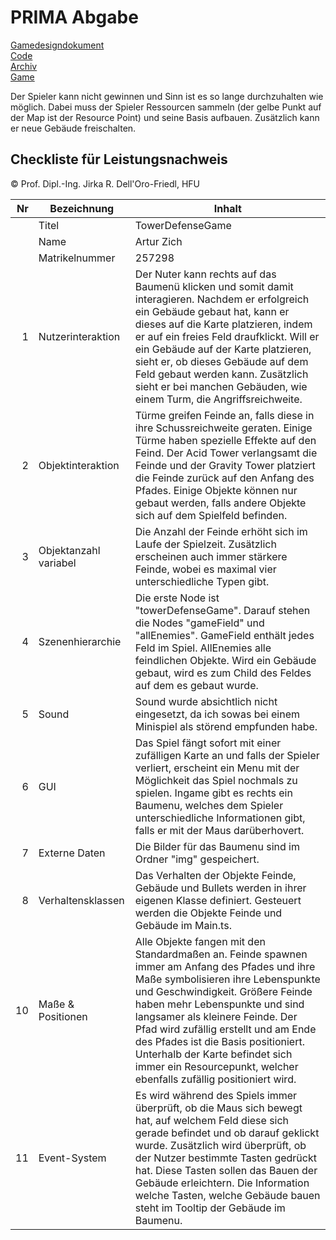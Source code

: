 # PRIMA Abgabe

[Gamedesigndokument](https://github.com/ar134/PRIMA/blob/master/TowerDefenseGame/Gamedesigndocument.pdf)<br />
[Code](https://github.com/ar134/PRIMA/tree/master/TowerDefenseGame)<br />
[Archiv](https://github.com/ar134/PRIMA/blob/master/TowerDefenseGame/PRIMA_Artur_Zich_Abgabe.zip)<br />
[Game](https://rawcdn.githack.com/ar134/PRIMA/e9920d0262dfc8867d640d02c99d9b2db9140649/TowerDefenseGame/Main.html)


Der Spieler kann nicht gewinnen und Sinn ist es so lange durchzuhalten wie möglich. Dabei muss der Spieler Ressourcen sammeln (der gelbe Punkt auf der Map ist der Resource Point) und seine Basis aufbauen. Zusätzlich kann er neue Gebäude freischalten.

## Checkliste für Leistungsnachweis
© Prof. Dipl.-Ing. Jirka R. Dell'Oro-Friedl, HFU

| Nr | Bezeichnung           | Inhalt                                                                                                                                                                                                                                                                         |
|---:|-----------------------|--------------------------------------------------------------------------------------------------------------------------------------------------------------------------------------------------------------------------------------------------------------------------------|
|    | Titel                 |TowerDefenseGame
|    | Name                  |Artur Zich
|    | Matrikelnummer        |257298
|  1 | Nutzerinteraktion     | Der Nuter kann rechts auf das Baumenü klicken und somit damit interagieren. Nachdem er erfolgreich ein Gebäude gebaut hat, kann er dieses auf die Karte platzieren, indem er auf ein freies Feld draufklickt. Will er ein Gebäude auf der Karte platzieren, sieht er, ob dieses Gebäude auf dem Feld gebaut werden kann. Zusätzlich sieht er bei manchen Gebäuden, wie einem Turm, die Angriffsreichweite.                                                                                                  |
|  2 | Objektinteraktion     | Türme greifen Feinde an, falls diese in ihre Schussreichweite geraten. Einige Türme haben spezielle Effekte auf den Feind. Der Acid Tower verlangsamt die Feinde und der Gravity Tower platziert die Feinde zurück auf den Anfang des Pfades. Einige Objekte können nur gebaut werden, falls andere Objekte sich auf dem Spielfeld befinden.                                                                                                                                                                           |
|  3 | Objektanzahl variabel | Die Anzahl der Feinde erhöht sich im Laufe der Spielzeit. Zusätzlich erscheinen auch immer stärkere Feinde, wobei es maximal vier unterschiedliche Typen gibt.                                                                                                                                          |
|  4 | Szenenhierarchie      | Die erste Node ist "towerDefenseGame". Darauf stehen die Nodes "gameField" und "allEnemies". GameField enthält jedes Feld im Spiel. AllEnemies alle feindlichen Objekte. Wird ein Gebäude gebaut, wird es zum Child des Feldes auf dem es gebaut wurde.                                                                                              |
|  5 | Sound                 | Sound wurde absichtlich nicht eingesetzt, da ich sowas bei einem Minispiel als störend empfunden habe.                                                      |
|  6 | GUI                   | Das Spiel fängt sofort mit einer zufälligen Karte an und falls der Spieler verliert, erscheint ein Menu mit der Möglichkeit das Spiel nochmals zu spielen. Ingame gibt es rechts ein Baumenu, welches dem Spieler unterschiedliche Informationen gibt, falls er mit der Maus darüberhovert.                                 |
|  7 | Externe Daten         | Die Bilder für das Baumenu sind im Ordner "img" gespeichert.                                                              |
|  8 | Verhaltensklassen     | Das Verhalten der Objekte Feinde, Gebäude und Bullets werden in ihrer eigenen Klasse definiert. Gesteuert werden die Objekte Feinde und Gebäude im Main.ts.
| 10 | Maße & Positionen     | Alle Objekte fangen mit den Standardmaßen an. Feinde spawnen immer am Anfang des Pfades und ihre Maße symbolisieren ihre Lebenspunkte und Geschwindigkeit. Größere Feinde haben mehr Lebenspunkte und sind langsamer als kleinere Feinde. Der Pfad wird zufällig erstellt und am Ende des Pfades ist die Basis positioniert. Unterhalb der Karte befindet sich immer ein Resourcepunkt, welcher ebenfalls zufällig positioniert wird.                                                     |
| 11 | Event-System | Es wird während des Spiels immer überprüft, ob die Maus sich bewegt hat, auf welchem Feld diese sich gerade befindet und ob darauf geklickt wurde. Zusätzlich wird überprüft, ob der Nutzer bestimmte Tasten gedrückt hat. Diese Tasten sollen das Bauen der Gebäude erleichtern. Die Information welche Tasten, welche Gebäude bauen steht im Tooltip der Gebäude im Baumenu.                                                                                                                                                             |
